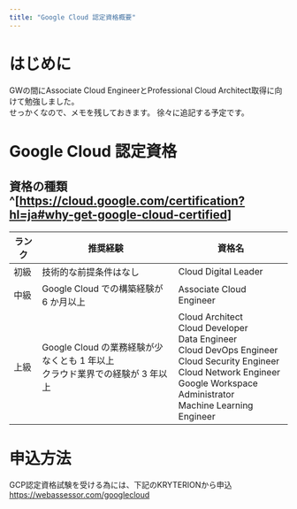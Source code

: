 ```yaml
---
title: "Google Cloud 認定資格概要"
---
```

# はじめに
GWの間にAssociate Cloud EngineerとProfessional Cloud Architect取得に向けて勉強しました。  
せっかくなので、メモを残しておきます。
徐々に追記する予定です。

# Google Cloud 認定資格
## 資格の種類^[<https://cloud.google.com/certification?hl=ja#why-get-google-cloud-certified>]
| ランク | 推奨経験 | 資格名 |
| ---- | ---- | ---- |
| 初級 | 技術的な前提条件はなし | Cloud Digital Leader |
| 中級 | Google Cloud での構築経験が 6 か月以上 | Associate Cloud Engineer |
| 上級 | Google Cloud の業務経験が少なくとも 1 年以上<br>クラウド業界での経験が 3 年以上 | Cloud Architect<br>Cloud Developer<br>Data Engineer<br>Cloud DevOps Engineer<br>Cloud Security Engineer<br>Cloud Network Engineer<br>Google Workspace Administrator<br>Machine Learning Engineer|

# 申込方法
GCP認定資格試験を受ける為には、下記のKRYTERIONから申込
https://webassessor.com/googlecloud
